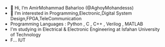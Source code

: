 - 👋 Hi, I’m AmirMohammad Baharloo (@AghoyMohandesss)
- 👀 I’m interested in Programming,Electronic,Digital System Design,FPGA,TeleCommunication
- Programming Languages : Python , C , C++ , Verilog , MATLAB
- I'm studying in Electrical & Electronic Engineering at Isfahan University of Technology
- F... IUT

<!---
AghoyMohandesss/AghoyMohandesss is a ✨ special ✨ repository because its `README.md` (this file) appears on your GitHub profile.
You can click the Preview link to take a look at your changes.
--->
